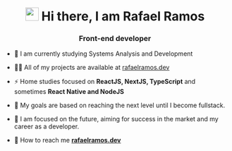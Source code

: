 <h1 align="center"><img src="https://raw.githubusercontent.com/kaueMarques/kaueMarques/master/hi.gif" width="30px"> Hi there, I am Rafael Ramos</h1>
<h3 align="center">Front-end developer</h3>

- 🌱 I am currently studying Systems Analysis and Development

- 👨‍💻 All of my projects are available at [rafaelramos.dev](https://rafaelramos.dev)

- ⚡ Home studies focused on **ReactJS, NextJS, TypeScript** and sometimes **React Native and NodeJS**

- 🔭 My goals are based on reaching the next level until I become fullstack.

- 🚀 I am focused on the future, aiming for success in the market and my career as a developer.

- 💬 How to reach me **[rafaelramos.dev](https://rafaelramos.dev)**


<!--
**rafaelramosdev/rafaelramosdev** is a ✨ _special_ ✨ repository because its `README.md` (this file) appears on your GitHub profile.

Here are some ideas to get you started:

- 🔭 I’m currently working on ...
- 🌱 I’m currently learning ...
- 👯 I’m looking to collaborate on ...
- 🤔 I’m looking for help with ...
- 💬 Ask me about ...
- 📫 How to reach me: ...
- 😄 Pronouns: ...
- ⚡ Fun fact: ...
-->
